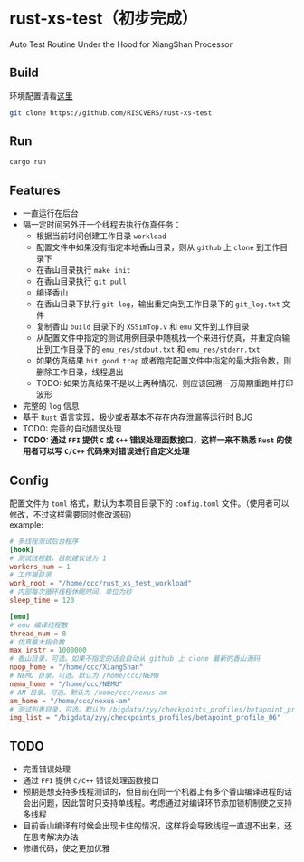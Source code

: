 # rust-xs-test（初步完成）
Auto Test Routine Under the Hood for XiangShan Processor  

## Build
环境配置请看[这里](https://github.com/RISCVERS/rust-xs-evaluation/blob/main/doc/build.md)  
```bash
git clone https://github.com/RISCVERS/rust-xs-test
```
## Run
```bash
cargo run
```

## Features
+ 一直运行在后台
+ 隔一定时间另外开一个线程去执行仿真任务：
    - 根据当前时间创建工作目录 `workload`
    - 配置文件中如果没有指定本地香山目录，则从 `github` 上 `clone` 到工作目录下
    - 在香山目录执行 `make init`
    - 在香山目录执行 `git pull`
    - 编译香山
    - 在香山目录下执行 `git log`，输出重定向到工作目录下的 `git_log.txt` 文件
    - 复制香山 `build` 目录下的 `XSSimTop.v` 和 `emu` 文件到工作目录
    - 从配置文件中指定的测试用例目录中随机找一个来进行仿真，并重定向输出到工作目录下的 `emu_res/stdout.txt` 和 `emu_res/stderr.txt`
    - 如果仿真结果 `hit good trap` 或者跑完配置文件中指定的最大指令数，则删除工作目录，线程退出
    - TODO: 如果仿真结果不是以上两种情况，则应该回溯一万周期重跑并打印波形
+ 完整的 `log` 信息
+ 基于 `Rust` 语言实现，极少或者基本不存在内存泄漏等运行时 BUG
+ TODO: 完善的自动错误处理
+ **TODO: 通过 `FFI` 提供 `C` 或 `C++` 错误处理函数接口，这样一来不熟悉 `Rust` 的使用者可以写 `C/C++` 代码来对错误进行自定义处理**

## Config
配置文件为 `toml` 格式，默认为本项目目录下的 `config.toml` 文件。（使用者可以修改，不过这样需要同时修改源码）  
example:  
```toml
# 多线程测试后台程序
[hook]
# 测试线程数，目前建议设为 1
workers_num = 1
# 工作根目录
work_root = "/home/ccc/rust_xs_test_workload"
# 内部每次循环线程休眠时间，单位为秒
sleep_time = 120

[emu]
# emu 编译线程数
thread_num = 8
# 仿真最大指令数
max_instr = 1000000
# 香山目录，可选。如果不指定的话会自动从 github 上 clone 最新的香山源码
noop_home = "/home/ccc/XiangShan"
# NEMU 目录，可选。默认为 /home/ccc/NEMU
nemu_home = "/home/ccc/NEMU"
# AM 目录，可选。默认为 /home/ccc/nexus-am
am_home = "/home/ccc/nexus-am"
# 测试列表目录，可选。默认为 /bigdata/zyy/checkpoints_profiles/betapoint_profile_06
img_list = "/bigdata/zyy/checkpoints_profiles/betapoint_profile_06"
```

## TODO
+ 完善错误处理
+ 通过 `FFI` 提供 `C/C++` 错误处理函数接口
+ 预期是想支持多线程测试的，但目前在同一个机器上有多个香山编译进程的话会出问题，因此暂时只支持单线程。考虑通过对编译环节添加锁机制使之支持多线程
+ 目前香山编译有时候会出现卡住的情况，这样将会导致线程一直退不出来，还在思考解决办法
+ 修缮代码，使之更加优雅


